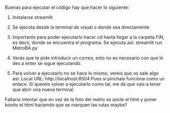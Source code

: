 Buenas para ejecutar el código hay que hacer lo siguiente:
  1. Instalarse streamlit
  2. Se ejecuta desde la terminal de visual o donde sea directamente

  3. Importante para poder ejecutarlo hacer cd hasta llegar a la carpeta FIN, es decir, donde se encuentra el programa.
       Se ejecuta así: 
        streamlit run MetroBA.py
  4. Verás que te pide introducir un correo, esto no es necesario con que le des a enter se sigue ejecutando.
  5. Para volver a ejecutarlo no se hace lo mismo, vereis que os sale algo asi:
      Local URL: http://localhost:8504
      Pues si pinchais funciona como un enlace. Si quereis volver a ejecutarlo como tal, me da que vais a tener que abrir una nueva terminal.


Faltaría intentar que en vez de la foto del metro se ancle el html y poner bonito el html haciendo que se marquen las rutas maybe?
